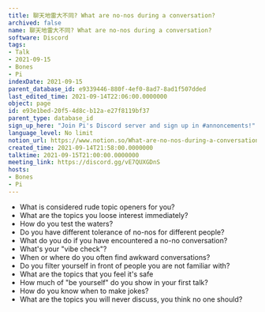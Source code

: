 ```yaml
---
title: 聊天地雷大不同? What are no-nos during a conversation?
archived: false
name: 聊天地雷大不同? What are no-nos during a conversation?
software: Discord
tags:
- Talk
- 2021-09-15
- Bones
- Pi
indexDate: 2021-09-15
parent_database_id: e9339446-880f-4ef0-8ad7-8ad1f507dded
last_edited_time: 2021-09-14T22:06:00.0000000
object: page
id: e93e1bed-20f5-4d8c-b12a-e27f8119bf37
parent_type: database_id
sign_up_here: "Join Pi's Discord server and sign up in #annoncements!"
language_level: No limit
notion_url: https://www.notion.so/What-are-no-nos-during-a-conversation-e93e1bed20f54d8cb12ae27f8119bf37
created_time: 2021-09-14T21:58:00.0000000
talktime: 2021-09-15T21:00:00.0000000
meeting_link: https://discord.gg/vE7QUXGDnS
hosts:
- Bones
- Pi
---
```



   - What is considered rude topic openers for you?
   - What are the topics you loose interest immediately?
   - How do you test the waters?
   - Do you have different tolerance of no-nos for different people?
   - What do you do if you have encountered a no-no conversation? 
   - What's your "vibe check"?
   - When or where do you often find awkward conversations?
   - Do you filter yourself in front of people you are not familiar with?
   - What are the topics that you feel it's safe
   - How much of "be yourself" do you show in your first talk?
   - How do you know when to make jokes?
   - What are the topics you will never discuss, you think no one should?









